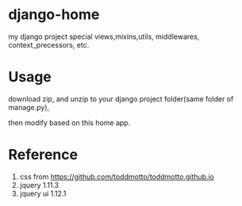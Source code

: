 django-home
=============

my django project special views,mixins,utils, middlewares, context_precessors, etc.


Usage
=====

download zip, and unzip to your django project folder(same folder of manage.py),

then modify based on this home app.


Reference
=========

1. css from https://github.com/toddmotto/toddmotto.github.io
2. jquery 1.11.3
3. jquery ui 1.12.1
